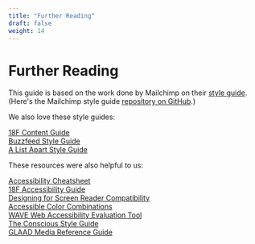 ```yaml
---
title: "Further Reading"
draft: false
weight: 14
---
```


# Further Reading

This guide is based on the work done by Mailchimp on their [style guide](https://styleguide.mailchimp.com/). (Here's the Mailchimp style guide [repository on GitHub](https://github.com/mailchimp/style-guide).)

We also love these style guides:

[18F Content Guide](https://pages.18f.gov/content-guide/)  
[Buzzfeed Style Guide](http://www.buzzfeed.com/emmyf/buzzfeed-style-guide)  
[A List Apart Style Guide](http://alistapart.com/about/style-guide)  

These resources were also helpful to us:

[Accessibility Cheatsheet](http://bitsofco.de/2015/the-accessibility-cheatsheet/)   
[18F Accessibility Guide](https://18f.github.io/accessibility/index.html)  
[Designing for Screen Reader Compatibility](http://webaim.org/techniques/screenreader/)  
[Accessible Color Combinations](http://colorsafe.co/)  
[WAVE Web Accessibility Evaluation Tool](http://wave.webaim.org/)  
[The Conscious Style Guide](http://consciousstyleguide.com/)  
[GLAAD Media Reference Guide](http://www.glaad.org/reference)  


